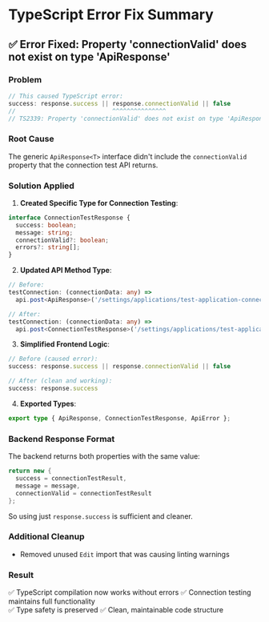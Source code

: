 # TypeScript Error Fix Summary

## ✅ **Error Fixed: Property 'connectionValid' does not exist on type 'ApiResponse<any>'**

### **Problem**
```typescript
// This caused TypeScript error:
success: response.success || response.connectionValid || false
//                           ^^^^^^^^^^^^^^^
// TS2339: Property 'connectionValid' does not exist on type 'ApiResponse<any>'
```

### **Root Cause**
The generic `ApiResponse<T>` interface didn't include the `connectionValid` property that the connection test API returns.

### **Solution Applied**

1. **Created Specific Type for Connection Testing**:
```typescript
interface ConnectionTestResponse {
  success: boolean;
  message: string;
  connectionValid?: boolean;
  errors?: string[];
}
```

2. **Updated API Method Type**:
```typescript
// Before:
testConnection: (connectionData: any) =>
  api.post<ApiResponse>('/settings/applications/test-application-connection', connectionData),

// After:
testConnection: (connectionData: any) =>
  api.post<ConnectionTestResponse>('/settings/applications/test-application-connection', connectionData),
```

3. **Simplified Frontend Logic**:
```typescript
// Before (caused error):
success: response.success || response.connectionValid || false

// After (clean and working):
success: response.success
```

4. **Exported Types**:
```typescript
export type { ApiResponse, ConnectionTestResponse, ApiError };
```

### **Backend Response Format**
The backend returns both properties with the same value:
```csharp
return new { 
  success = connectionTestResult, 
  message = message, 
  connectionValid = connectionTestResult 
};
```

So using just `response.success` is sufficient and cleaner.

### **Additional Cleanup**
- Removed unused `Edit` import that was causing linting warnings

### **Result**
✅ TypeScript compilation now works without errors
✅ Connection testing maintains full functionality  
✅ Type safety is preserved
✅ Clean, maintainable code structure